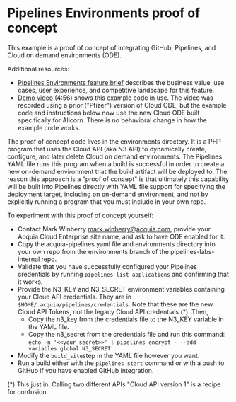 # Pipelines Environments proof of concept

This example is a proof of concept of integrating GitHub, Pipelines, and Cloud
on demand environments (ODE).

Additional resources:

* [Pipelines Environments feature brief](https://docs.google.com/document/d/1QucNwQPSRtz1kfymb3ZQd3ow-soGEsZAZMo_pD9mMsw/edit#) describes the business value, use cases, user experience, and competitive landscape for this feature.
* [Demo video](https://drive.google.com/file/d/0BxJ0MNQFg_kYbU55eV9fX3owSUE/view)
  (4:56) shows this example code in use.  The video was recorded using a prior
  ("Pfizer") version of Cloud ODE, but the example code and instructions below
  now use the new Cloud ODE built specifically for Alicorn.  There is no
  behavioral change in how the example code works.

The proof of concept code lives in the environments directory. It is a PHP
program that uses the Cloud API (aka N3 API) to dynamically create, configure,
and later delete Cloud on demand environments. The Pipelines YAML file runs
this program when a build is successful in order to create a new on-demand
environment that the build artifact will be deployed to. The reason this
approach is a "proof of concept" is that ultimately this capability will be
built into Pipelines directly with YAML file support for specifying the
deployment target, including on on-demand environment, and not by explicitly
running a program that you must include in your own repo.

To experiment with this proof of concept yourself:

* Contact Mark Winberry mark.winberry@acquia.com, provide your Acquia Cloud Enterprise site name,
  and ask to have ODE enabled for it.
* Copy the acquia-pipelines.yaml file and environments directory into your own
  repo from the environments branch of the pipelines-labs-internal repo.
* Validate that you have successfully configured your Pipelines credentials by
running ```pipelines list-applications``` and confirming that it works.
* Provide the N3_KEY and N3_SECRET environment variables containing your Cloud
  API credentials. They are in ```$HOME/.acquia/pipelines/credentials```. Note
  that these are the new Cloud API Tokens, not the legacy Cloud API credentials
  (*).  Then,
  * Copy the n3_key from the credentials file to the N3_KEY variable in the
    YAML file.
  * Copy the n3_secret from the credentials file and run this command: ```echo
    -n '<<your secret>>' | pipelines encrypt - --add variables.global.N3_SECRET```
* Modify the ```build_site```step in the YAML file however you want.
* Run a build either with the ```pipelines start``` command or with a push to
  GitHub if you have enabled GitHub integration.

(*) This just in: Calling two different APIs "Cloud API version 1" is a recipe
for confusion.
